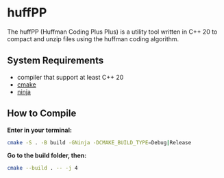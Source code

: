# huffPP
The huffPP (Huffman Coding Plus Plus) is a utility tool written in C++ 20 to compact and unzip files using the huffman coding algorithm.

## System Requirements
- compiler that support at least C++ 20
- [cmake](https://cmake.org/download/)
- [ninja](https://github.com/ninja-build/ninja/releases)

## How to Compile
**Enter in your terminal:**

```sh
cmake -S . -B build -GNinja -DCMAKE_BUILD_TYPE=Debug|Release
```
**Go to the build folder, then:**
```sh
cmake --build . -- -j 4
```
